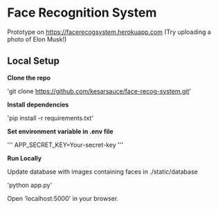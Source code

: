 # Face Recognition System

Prototype on https://facerecogsystem.herokuapp.com (Try uploading a photo of Elon Musk!)

## Local Setup

**Clone the repo**

'git clone https://github.com/kesarsauce/face-recog-system.git'

**Install dependencies**

'pip install -r requirements.txt'

**Set environment variable in .env file**

'''
APP_SECRET_KEY=Your-secret-key
'''

**Run Locally**

Update database with images containing faces in ./static/database

'python app.py'

Open 'localhost:5000' in your browser.


